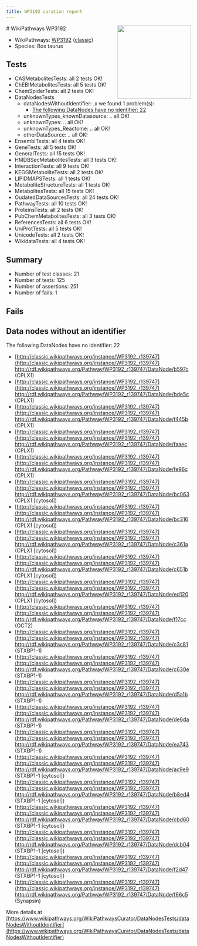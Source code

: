 ```yaml
---
title: WP3192 curation report
---
```


<img style="float: right; width: 200px" src="https://upload.wikimedia.org/wikipedia/commons/thumb/8/83/Wplogo_with_text_500.png/640px-Wplogo_with_text_500.png" />
# WikiPathways WP3192

* WikiPathways: [WP3192](https://wikipathways.org/pathways/WP3192) ([classic](https://classic.wikipathways.org/instance/WP3192))
* Species: Bos taurus
## Tests
* CASMetabolitesTests: all 2 tests OK!
* ChEBIMetabolitesTests: all 5 tests OK!
* ChemSpiderTests: all 2 tests OK!
* DataNodesTests
    * dataNodesWithoutIdentifier: .x we found 1 problem(s):
        * [The following DataNodes have no identifier: 22](#8792c4b1)
    * unknownTypes_knownDatasource: .. all OK!
    * unknownTypes: .. all OK!
    * unknownTypes_Reactome: .. all OK!
    * otherDataSource: .. all OK!
* EnsemblTests: all 4 tests OK!
* GeneTests: all 5 tests OK!
* GeneralTests: all 15 tests OK!
* HMDBSecMetabolitesTests: all 3 tests OK!
* InteractionTests: all 9 tests OK!
* KEGGMetaboliteTests: all 2 tests OK!
* LIPIDMAPSTests: all 1 tests OK!
* MetaboliteStructureTests: all 1 tests OK!
* MetabolitesTests: all 15 tests OK!
* OudatedDataSourcesTests: all 24 tests OK!
* PathwayTests: all 10 tests OK!
* ProteinsTests: all 2 tests OK!
* PubChemMetabolitesTests: all 3 tests OK!
* ReferencesTests: all 6 tests OK!
* UniProtTests: all 5 tests OK!
* UnicodeTests: all 2 tests OK!
* WikidataTests: all 4 tests OK!


## Summary

* Number of test classes: 21
* Number of tests: 125
* Number of assertions: 251
* Number of fails: 1

## Fails

<a name="8792c4b1" />

## Data nodes without an identifier

The following DataNodes have no identifier: 22

* [http://classic.wikipathways.org/instance/WP3192_r139747](http://classic.wikipathways.org/instance/WP3192_r139747) http://rdf.wikipathways.org/Pathway/WP3192_r139747/DataNode/b597c (CPLX1)
* [http://classic.wikipathways.org/instance/WP3192_r139747](http://classic.wikipathways.org/instance/WP3192_r139747) http://rdf.wikipathways.org/Pathway/WP3192_r139747/DataNode/bde5c (CPLX1)
* [http://classic.wikipathways.org/instance/WP3192_r139747](http://classic.wikipathways.org/instance/WP3192_r139747) http://rdf.wikipathways.org/Pathway/WP3192_r139747/DataNode/f445b (CPLX1)
* [http://classic.wikipathways.org/instance/WP3192_r139747](http://classic.wikipathways.org/instance/WP3192_r139747) http://rdf.wikipathways.org/Pathway/WP3192_r139747/DataNode/faaec (CPLX1)
* [http://classic.wikipathways.org/instance/WP3192_r139747](http://classic.wikipathways.org/instance/WP3192_r139747) http://rdf.wikipathways.org/Pathway/WP3192_r139747/DataNode/fe96c (CPLX1)
* [http://classic.wikipathways.org/instance/WP3192_r139747](http://classic.wikipathways.org/instance/WP3192_r139747) http://rdf.wikipathways.org/Pathway/WP3192_r139747/DataNode/bc063 (CPLX1 [cytosol])
* [http://classic.wikipathways.org/instance/WP3192_r139747](http://classic.wikipathways.org/instance/WP3192_r139747) http://rdf.wikipathways.org/Pathway/WP3192_r139747/DataNode/bc316 (CPLX1 [cytosol])
* [http://classic.wikipathways.org/instance/WP3192_r139747](http://classic.wikipathways.org/instance/WP3192_r139747) http://rdf.wikipathways.org/Pathway/WP3192_r139747/DataNode/c361a (CPLX1 [cytosol])
* [http://classic.wikipathways.org/instance/WP3192_r139747](http://classic.wikipathways.org/instance/WP3192_r139747) http://rdf.wikipathways.org/Pathway/WP3192_r139747/DataNode/c651b (CPLX1 [cytosol])
* [http://classic.wikipathways.org/instance/WP3192_r139747](http://classic.wikipathways.org/instance/WP3192_r139747) http://rdf.wikipathways.org/Pathway/WP3192_r139747/DataNode/ed120 (CPLX1 [cytosol])
* [http://classic.wikipathways.org/instance/WP3192_r139747](http://classic.wikipathways.org/instance/WP3192_r139747) http://rdf.wikipathways.org/Pathway/WP3192_r139747/DataNode/f17cc (OCT2)
* [http://classic.wikipathways.org/instance/WP3192_r139747](http://classic.wikipathways.org/instance/WP3192_r139747) http://rdf.wikipathways.org/Pathway/WP3192_r139747/DataNode/c3c81 (STXBP1-1)
* [http://classic.wikipathways.org/instance/WP3192_r139747](http://classic.wikipathways.org/instance/WP3192_r139747) http://rdf.wikipathways.org/Pathway/WP3192_r139747/DataNode/c630e (STXBP1-1)
* [http://classic.wikipathways.org/instance/WP3192_r139747](http://classic.wikipathways.org/instance/WP3192_r139747) http://rdf.wikipathways.org/Pathway/WP3192_r139747/DataNode/d5a1b (STXBP1-1)
* [http://classic.wikipathways.org/instance/WP3192_r139747](http://classic.wikipathways.org/instance/WP3192_r139747) http://rdf.wikipathways.org/Pathway/WP3192_r139747/DataNode/de6da (STXBP1-1)
* [http://classic.wikipathways.org/instance/WP3192_r139747](http://classic.wikipathways.org/instance/WP3192_r139747) http://rdf.wikipathways.org/Pathway/WP3192_r139747/DataNode/ea743 (STXBP1-1)
* [http://classic.wikipathways.org/instance/WP3192_r139747](http://classic.wikipathways.org/instance/WP3192_r139747) http://rdf.wikipathways.org/Pathway/WP3192_r139747/DataNode/ac9e9 (STXBP1-1 [cytosol])
* [http://classic.wikipathways.org/instance/WP3192_r139747](http://classic.wikipathways.org/instance/WP3192_r139747) http://rdf.wikipathways.org/Pathway/WP3192_r139747/DataNode/b8ed4 (STXBP1-1 [cytosol])
* [http://classic.wikipathways.org/instance/WP3192_r139747](http://classic.wikipathways.org/instance/WP3192_r139747) http://rdf.wikipathways.org/Pathway/WP3192_r139747/DataNode/cbd60 (STXBP1-1 [cytosol])
* [http://classic.wikipathways.org/instance/WP3192_r139747](http://classic.wikipathways.org/instance/WP3192_r139747) http://rdf.wikipathways.org/Pathway/WP3192_r139747/DataNode/dcb04 (STXBP1-1 [cytosol])
* [http://classic.wikipathways.org/instance/WP3192_r139747](http://classic.wikipathways.org/instance/WP3192_r139747) http://rdf.wikipathways.org/Pathway/WP3192_r139747/DataNode/f2d47 (STXBP1-1 [cytosol])
* [http://classic.wikipathways.org/instance/WP3192_r139747](http://classic.wikipathways.org/instance/WP3192_r139747) http://rdf.wikipathways.org/Pathway/WP3192_r139747/DataNode/f66c5 (Synapsin)


More details at [https://www.wikipathways.org/WikiPathwaysCurator/DataNodesTests/dataNodesWithoutIdentifier](https://www.wikipathways.org/WikiPathwaysCurator/DataNodesTests/dataNodesWithoutIdentifier)

